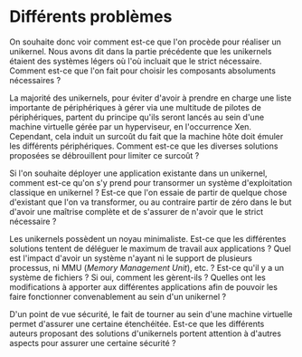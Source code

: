 # Différents problèmes

On souhaite donc voir comment est-ce que l'on procède pour réaliser un
unikernel. Nous avons dit dans la partie précédente que les unikernels étaient
des systèmes légers où l'où incluait que le strict nécessaire. Comment est-ce
que l'on fait pour choisir les composants absoluments nécessaires ?

La majorité des unikernels, pour éviter d'avoir à prendre en charge une liste
importante de périphériques à gérer via une multitude de pilotes de
périphériques, partent du principe qu'ils seront lancés au sein d'une machine
virtuelle gérée par un hyperviseur, en l'occurrence Xen. Cependant, cela induit
un surcoût du fait que la machine hôte doit émuler les différents périphériques.
Comment est-ce que les diverses solutions proposées se débrouillent pour limiter
ce surcoût ?

Si l'on souhaite déployer une application existante dans un unikernel, comment
est-ce qu'on s'y prend pour transormer un système d'exploitation classique en
unikernel ? Est-ce que l'on essaie de partir de quelque chose d'existant que
l'on va transformer, ou au contraire partir de zéro dans le but d'avoir une
maîtrise complète et de s'assurer de n'avoir que le strict nécessaire ?

Les unikernels possèdent un noyau minimaliste. Est-ce que les différentes
solutions tentent de déléguer le maximum de travail aux applications ? Quel est
l'impact d'avoir un système n'ayant ni le support de plusieurs processus, ni MMU
(*Memory Management Unit*), etc. ? Est-ce qu'il y a un système de fichiers ? Si
oui, comment les gèrent-ils ? Quelles ont les modifications à apporter aux
différentes applications afin de pouvoir les faire fonctionner convenablement au
sein d'un unikernel ?

D'un point de vue sécurité, le fait de tourner au sein d'une machine virtuelle
permet d'assurer une certaine étenchéitée. Est-ce que les différents auteurs
proposant des solutions d'unikernels portent attention à d'autres aspects pour
assurer une certaine sécurité ?
